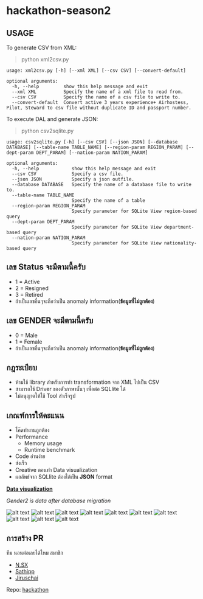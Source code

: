 # hackathon-season2

## USAGE
To generate CSV from XML:
> python xml2csv.py

```text
usage: xml2csv.py [-h] [--xml XML] [--csv CSV] [--convert-default]

optional arguments:
  -h, --help         show this help message and exit
  --xml XML          Specify the name of a xml file to read from.
  --csv CSV          Specify the name of a csv file to write to.
  --convert-default  Convert active 3 years experience+ Airhostess, Pilot, Steward to csv file without duplicate ID and passport number.
```

To execute DAL and generate JSON:
> python csv2sqlite.py
```text
usage: csv2sqlite.py [-h] [--csv CSV] [--json JSON] [--database DATABASE] [--table-name TABLE_NAME] [--region-param REGION_PARAM] [--dept-param DEPT_PARAM] [--nation-param NATION_PARAM]

optional arguments:
  -h, --help            show this help message and exit
  --csv CSV             Specify a csv file.
  --json JSON           Specify a json outfile.
  --database DATABASE   Specify the name of a database file to write to.
  --table-name TABLE_NAME
                        Specify the name of a table
  --region-param REGION_PARAM
                        Specify parameter for SQLite View region-based query
  --dept-param DEPT_PARAM
                        Specify parameter for SQLite View department-based query
  --nation-param NATION_PARAM
                        Specify parameter for SQLite View nationality-based query

```

## เลข Status จะมีตามนี้ครับ
- 1 = Active
- 2 = Resigned
- 3 = Retired
- ถ้าเป็นเลขอื่นๆจะถือว่าเป็น anomaly information(**ข้อมูลที่ไม่ถูกต้อง**)

## เลข GENDER จะมีตามนี้ครับ
- 0 = Male
- 1 = Female
- ถ้าเป็นเลขอื่นๆจะถือว่าเป็น anomaly information(**ข้อมูลที่ไม่ถูกต้อง**)

## กฎระเบียบ

- ห้ามใช้ library สำหรับการทำ transformation จาก XML ไปเป็น CSV
- สามารถใช้ Driver ของตัวภาษานั้นๆ เพื่อต่อ SQLlite ได้
- ไม่อนุญาตให้ใช้ Tool สำเร็จรูป

## เกณฑ์การให้คะแนน

- โค๊ดทำงานถูกต้อง
- Performance
  - Memory usage
  - Runtime benchmark 
- Code อ่านง่าย
- ส่งเร็ว
- Creative ตอนทำ Data visualization 
- ผลลัพธ์จาก SQLlite ต้องได้เป็น **JSON** format

[**Data visualization**](data-visualization.ipynb)

*Gender2 is data after database migration*

![alt text](images/1.png)
![alt text](images/2.png)
![alt text](images/3.png)
![alt text](images/4.png)
![alt text](images/5.png)
![alt text](images/6.png)
![alt text](images/7.png)
![alt text](images/8.png)
![alt text](images/9.png)
![alt text](images/10.png)




## การสร้าง PR
ทีม นอนต่อเลยได้ไหม
สมาชิก
- [N.SX](https://github.com/rsxss)
- [Sathipp](https://github.com/Sathipp)
- [Jiruschai](https://github.com/JirusAnun)

Repo: [hackathon](https://github.com/rsxss/hackathon-season2)
